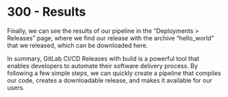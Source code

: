 # 300 - Results

Finally, we can see the results of our pipeline in the “Deployments > Releases” page, where we find our release with the archive “hello_world” that we released, which can be downloaded here.

In summary, GitLab CI/CD Releases with build is a powerful tool that enables developers to automate their software delivery process. By following a few simple steps, we can quickly create a pipeline that compiles our code, creates a downloadable release, and makes it available for our users.
